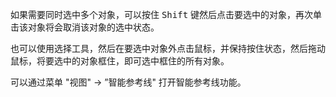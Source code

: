 如果需要同时选中多个对象，可以按住 <kbd>Shift</kbd> 键然后点击要选中的对象，再次单击该对象将会取消该对象的选中状态。

也可以使用选择工具，然后在要选中对象外点击鼠标，并保持按住状态，然后拖动鼠标，将要选中的对象框住，即可选中框住的所有对象。

可以通过菜单 "视图" -> ”智能参考线" 打开智能参考线功能。